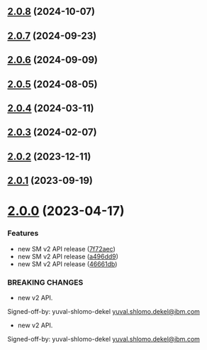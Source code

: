## [2.0.8](https://github.com/IBM/secrets-manager-go-sdk/compare/v2.0.7...v2.0.8) (2024-10-07)

## [2.0.7](https://github.com/IBM/secrets-manager-go-sdk/compare/v2.0.6...v2.0.7) (2024-09-23)

## [2.0.6](https://github.com/IBM/secrets-manager-go-sdk/compare/v2.0.5...v2.0.6) (2024-09-09)

## [2.0.5](https://github.com/IBM/secrets-manager-go-sdk/compare/v2.0.4...v2.0.5) (2024-08-05)

## [2.0.4](https://github.com/IBM/secrets-manager-go-sdk/compare/v2.0.3...v2.0.4) (2024-03-11)

## [2.0.3](https://github.com/IBM/secrets-manager-go-sdk/compare/v2.0.2...v2.0.3) (2024-02-07)

## [2.0.2](https://github.com/IBM/secrets-manager-go-sdk/compare/v2.0.1...v2.0.2) (2023-12-11)

## [2.0.1](https://github.com/IBM/secrets-manager-go-sdk/compare/v2.0.0...v2.0.1) (2023-09-19)

# [2.0.0](https://github.com/IBM/secrets-manager-go-sdk/compare/v1.0.50...v2.0.0) (2023-04-17)


### Features

* new SM v2 API release ([7f72aec](https://github.com/IBM/secrets-manager-go-sdk/commit/7f72aec81db6350ff22853aab5bd56f91eb13fcd))
* new SM v2 API release ([a496dd9](https://github.com/IBM/secrets-manager-go-sdk/commit/a496dd93488bdcb4021abf5fe0e9ae78b623b367))
* new SM v2 API release ([46661db](https://github.com/IBM/secrets-manager-go-sdk/commit/46661db51c6706e51bd9f5cdde3c44c001ffbc27))


### BREAKING CHANGES

* new v2 API.

Signed-off-by: yuval-shlomo-dekel <yuval.shlomo.dekel@ibm.com>
* new v2 API.

Signed-off-by: yuval-shlomo-dekel <yuval.shlomo.dekel@ibm.com>

